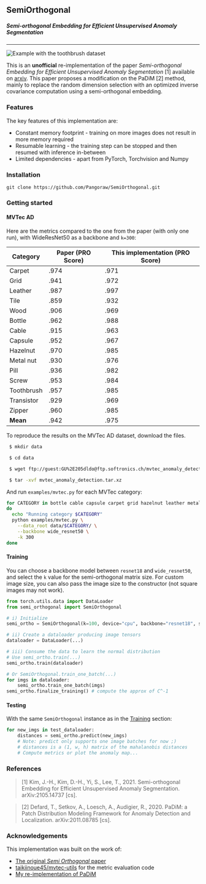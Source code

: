 ## SemiOrthogonal
##### _Semi-orthogonal Embedding for Efficient Unsupervised Anomaly Segmentation_
---

![Example with the toothbrush dataset](https://user-images.githubusercontent.com/9824244/121331688-691ef780-c917-11eb-927d-677914acbaf5.png)


This is an **unofficial** re-implementation of the paper *Semi-orthogonal Embedding for Efficient Unsupervised Anomaly Segmentation* [1] available on [arxiv](http://arxiv.org/abs/2105.14737). This paper proposes a modification on the PaDiM [2] method, mainly to replace the random dimension selection with an optimized inverse covariance computation using a semi-orthogonal embedding.

### Features

The key features of this implementation are:

- Constant memory footprint - training on more images does not result in more memory required
- Resumable learning - the training step can be stopped and then resumed with inference in-between
- Limited dependencies - apart from PyTorch, Torchvision and Numpy 

### Installation

```
git clone https://github.com/Pangoraw/SemiOrthogonal.git
```

### Getting started

#### MVTec AD

Here are the metrics compared to the one from the paper (with only one run), with WideResNet50 as a backbone and `k=300`:

|Category|Paper (PRO Score)|This implementation (PRO Score)|
|-|-|-|
|Carpet|.974|.971|
|Grid|.941|.972|
|Leather|.987|.997|
|Tile|.859|.932|
|Wood|.906|.969|
|Bottle|.962|.988|
|Cable|.915|.963|
|Capsule|.952|.967|
|Hazelnut|.970|.985|
|Metal nut|.930|.976|
|Pill|.936|.982|
|Screw|.953|.984|
|Toothbrush|.957|.985|
|Transistor|.929|.969|
|Zipper|.960|.985|
|**Mean**|.942|.975|

To reproduce the results on the MVTec AD dataset, download the files.

```bash
 $ mkdir data

 $ cd data

 $ wget ftp://guest:GU%2E205dldo@ftp.softronics.ch/mvtec_anomaly_detection/mvtec_anomaly_detection.tar.xz

 $ tar -xvf mvtec_anomaly_detection.tar.xz
```

And run `examples/mvtec.py` for each MVTec category:

```bash
for CATEGORY in bottle cable capsule carpet grid hazelnut leather metal_nut pill screw tile toothbrush transistor wood zipper
do
  echo "Running category $CATEGORY"
  python examples/mvtec.py \
    --data_root data/$CATEGORY/ \
    --backbone wide_resnet50 \
    -k 300
done
```

#### Training

You can choose a backbone model between `resnet18` and `wide_resnet50`, and select the `k` value for the semi-orthogonal matrix size.
For custom image size, you can also pass the image size to the constructor (not square images may not work).

```python
from torch.utils.data import DataLoader
from semi_orthogonal import SemiOrthogonal

# i) Initialize
semi_ortho = SemiOrthogonal(k=100, device="cpu", backbone="resnet18", size=(256,256)) 

# ii) Create a dataloader producing image tensors
dataloader = DataLoader(...)

# iii) Consume the data to learn the normal distribution
# Use semi_ortho.train(...)
semi_ortho.train(dataloader)

# Or SemiOrthogonal.train_one_batch(...)
for imgs in dataloader:
	semi_ortho.train_one_batch(imgs)
semi_ortho.finalize_training() # compute the approx of C^-1
```
#### Testing

With the same `SemiOrthogonal` instance as in the [Training](#training) section:

```python
for new_imgs in test_dataloader:
	distances = semi_ortho.predict(new_imgs)
	# Note: predict only supports one image batches for now ;)
	# distances is a (1, w, h) matrix of the mahalanobis distances
	# Compute metrics or plot the anomaly map...
```

### References

> [1] Kim, J.-H., Kim, D.-H., Yi, S., Lee, T., 2021. Semi-orthogonal Embedding for Efficient Unsupervised Anomaly Segmentation. arXiv:2105.14737 [cs].

> [2] Defard, T., Setkov, A., Loesch, A., Audigier, R., 2020. PaDiM: a Patch Distribution Modeling Framework for Anomaly Detection and Localization. arXiv:2011.08785 [cs].

### Acknowledgements

This implementation was built on the work of:

- [The original *Semi Orthogonal* paper](http://arxiv.org/abs/2105.14737)
- [taikiinoue45/mvtec-utils](https://github.com/taikiinoue45/mvtec-utils) for the metric evaluation code
- [My re-implementation of PaDiM](https://github.com/Pangoraw/PaDiM)
